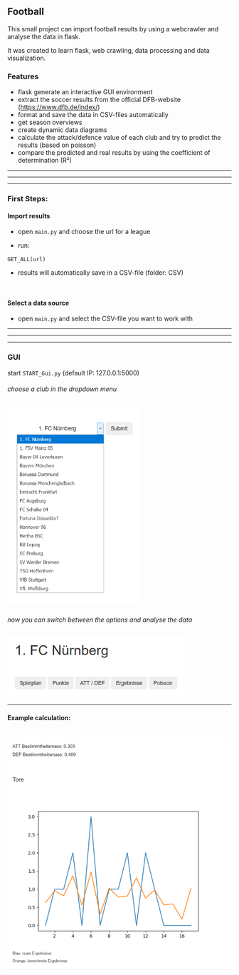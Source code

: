 ##  Football

This small project can import football results by using a webcrawler and analyse the data in flask.

It was created to learn flask, web crawling, data processing and data visualization.  


### Features

- flask generate an interactive GUI environment
- extract the soccer results from the official DFB-website (https://www.dfb.de/index/)
- format and save the data in CSV-files automatically
- get season overviews 
- create dynamic data diagrams
- calculate the attack/defence value of each club and try to predict the results (based on poisson)
- compare the predicted and real results by using the coefficient of determination (R²)

------------
------------
------------

### First Steps: 

#### Import results

- open ```main.py``` and choose the url for a league

- run:
```
GET_ALL(url)
```

- results will automatically save in a CSV-file (folder: CSV)

</br>

#### Select a data source 

- open ```main.py``` and select the CSV-file you want to work with

------------
------------
------------

### GUI

start ```START_Gui.py``` (default IP: 127.0.0.1:5000)

###### choose a club in the dropdown menu

<img src="pics/dropdown.png" alt="drawing" width="300"/>

###### now you can switch between the options and analyse the data

<img src="pics/menu.png" alt="drawing" width="400"/>

</br>

------------

#### Example calculation:

</br>

<img src="pics/prediction.png" alt="drawing" width="600"/>



